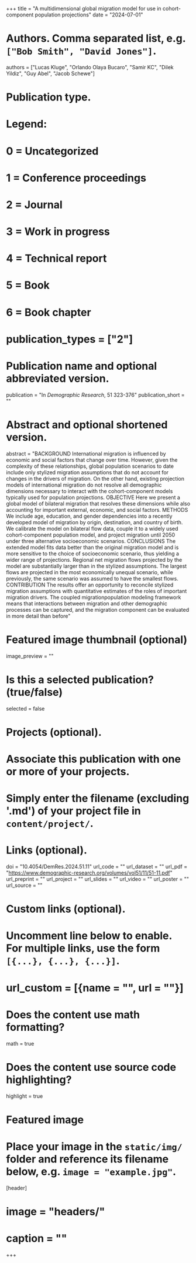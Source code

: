 +++
title = "A multidimensional global migration model for use in cohort-component population projections"
date = "2024-07-01"

# Authors. Comma separated list, e.g. `["Bob Smith", "David Jones"]`.
authors = ["Lucas Kluge", "Orlando Olaya Bucaro", "Samir KC", "Dilek Yildiz", "Guy Abel", "Jacob Schewe"]

# Publication type.
# Legend:
# 0 = Uncategorized
# 1 = Conference proceedings
# 2 = Journal
# 3 = Work in progress
# 4 = Technical report
# 5 = Book
# 6 = Book chapter
# publication_types = ["2"]

# Publication name and optional abbreviated version.
publication = "In *Demographic Research*, 51 323-376"
publication_short = ""

# Abstract and optional shortened version.
abstract = "BACKGROUND International migration is influenced by economic and social factors that change over time. However, given the complexity of these relationships, global population scenarios to date include only stylized migration assumptions that do not account for changes in the drivers of migration. On the other hand, existing projection models of international migration do not resolve all demographic dimensions necessary to interact with the cohort-component models typically used for population projections. OBJECTIVE Here we present a global model of bilateral migration that resolves these dimensions while also accounting for important external, economic, and social factors. METHODS We include age, education, and gender dependencies into a recently developed model of migration by origin, destination, and country of birth. We calibrate the model on bilateral flow data, couple it to a widely used cohort-component population model, and project migration until 2050 under three alternative socioeconomic scenarios. CONCLUSIONS The extended model fits data better than the original migration model and is more sensitive to the choice of socioeconomic scenario, thus yielding a wider range of projections. Regional net migration flows projected by the model are substantially larger than in the stylized assumptions. The largest flows are projected in the most economically unequal scenario, while previously, the same scenario was assumed to have the smallest flows. CONTRIBUTION The results offer an opportunity to reconcile stylized migration assumptions with quantitative estimates of the roles of important migration drivers. The coupled migrationpopulation modeling framework means that interactions between migration and other demographic processes can be captured, and the migration component can be evaluated in more detail than before"

# Featured image thumbnail (optional)
image_preview = ""

# Is this a selected publication? (true/false)
selected = false

# Projects (optional).
#   Associate this publication with one or more of your projects.
#   Simply enter the filename (excluding '.md') of your project file in `content/project/`.


# Links (optional).
doi = "10.4054/DemRes.2024.51.11" 
url_code = ""
url_dataset = ""
url_pdf = "https://www.demographic-research.org/volumes/vol51/11/51-11.pdf"
url_preprint = ""
url_project = ""
url_slides = ""
url_video = ""
url_poster = ""
url_source = ""

# Custom links (optional).
#   Uncomment line below to enable. For multiple links, use the form `[{...}, {...}, {...}]`.
# url_custom = [{name = "", url = ""}]

# Does the content use math formatting?
math = true

# Does the content use source code highlighting?
highlight = true

# Featured image
# Place your image in the `static/img/` folder and reference its filename below, e.g. `image = "example.jpg"`.
[header]
# image = "headers/"
# caption = ""

+++


<div style="display:inline-block; vertical-align:top">
   <div data-doi="10.4054/DemRes.2024.51.11" data-badge-type='medium-donut' class='altmetric-embed' data-hide-no-mentions="true" data-badge-popover='right' ></div>
  </div>
<div style="display: inline-block">
   <div data-doi="10.4054/DemRes.2024.51.11" class="__dimensions_badge_embed__" data-hide-zero-citations="true"></div>
</div>
